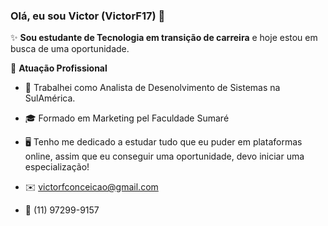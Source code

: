 ### Olá, eu sou Victor (VictorF17) 👋

✨ **Sou estudante de Tecnologia em transição de carreira** e hoje estou em busca de uma oportunidade.

🏢 **Atuação Profissional**
- 🚀 Trabalhei como Analista de Desenolvimento de Sistemas na SulAmérica.
- 🎓 Formado em Marketing pel Faculdade Sumaré
- 🖥️ Tenho me dedicado a estudar tudo que eu puder em plataformas online, assim que eu conseguir uma oportunidade, devo iniciar uma especialização!

- ✉️ victorfconceicao@gmail.com
- 📱 (11) 97299-9157

